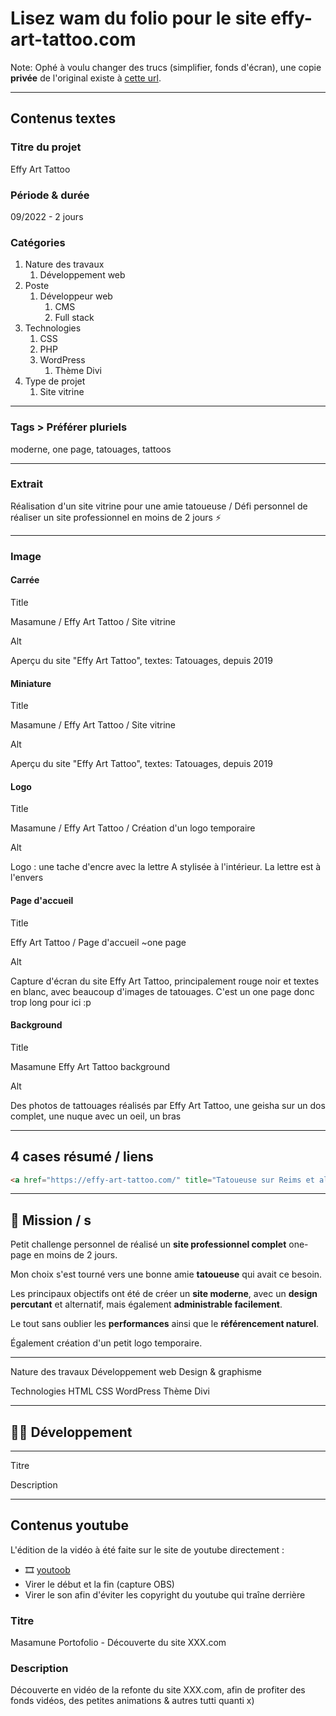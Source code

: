 # Lisez wam du folio pour le site effy-art-tattoo.com

Note: Ophé à voulu changer des trucs (simplifier, fonds d'écran), une copie **privée** de l'original existe à [cette url](https://effy-art-tattoo.com/portfolio-max/).

---

## Contenus textes

### Titre du projet

Effy Art Tattoo

### Période & durée

09/2022 - 2 jours

### Catégories

1. Nature des travaux
   1. Développement web
2. Poste
   1. Développeur web
      1. CMS
      2. Full stack
3. Technologies
    1. CSS
    2. PHP
    3. WordPress
       1. Thème Divi
4. Type de projet
    1. Site vitrine

---

### Tags > Préférer pluriels

moderne, one page, tatouages, tattoos

---

### Extrait

Réalisation d'un site vitrine pour une amie tatoueuse / Défi personnel de réaliser un site professionnel en moins de 2 jours ⚡️

---

### Image

#### Carrée

Title

Masamune / Effy Art Tattoo / Site vitrine

Alt

Aperçu du site "Effy Art Tattoo", textes: Tatouages, depuis 2019

#### Miniature

Title

Masamune / Effy Art Tattoo / Site vitrine

Alt

Aperçu du site "Effy Art Tattoo", textes: Tatouages, depuis 2019

#### Logo

Title

Masamune / Effy Art Tattoo / Création d'un logo temporaire

Alt

Logo : une tache d'encre avec la lettre A stylisée à l'intérieur. La lettre est à l'envers

#### Page d'accueil

Title

Effy Art Tattoo / Page d'accueil ~one page

Alt

Capture d'écran du site Effy Art Tattoo, principalement rouge noir et textes en blanc, avec beaucoup d'images de tatouages. C'est un one page donc trop long pour ici :p

#### Background

Title

Masamune Effy Art Tattoo background

Alt

Des photos de tattouages réalisés par Effy Art Tattoo, une geisha sur un dos complet, une nuque avec un oeil, un bras

---

## 4 cases résumé / liens

```html
<a href="https://effy-art-tattoo.com/" title="Tatoueuse sur Reims et alentours, styles réalistes, portraits, giger, jeux vidéos" target="_blank">Site en ligne</a>
```

---

## 🎯 Mission / s

Petit challenge personnel de réalisé un **site professionnel complet** one-page en moins de 2 jours.

Mon choix s'est tourné vers une bonne amie **tatoueuse** qui avait ce besoin.

Les principaux objectifs ont été de créer un **site moderne**, avec un **design percutant** et alternatif, mais également **administrable facilement**.

Le tout sans oublier les **performances** ainsi que le **référencement naturel**.

Également création d'un petit logo temporaire.

---

Nature des travaux
Développement web
Design & graphisme

Technologies
HTML
CSS
WordPress
Thème Divi

---

## 👨‍💻 Développement

---

Titre

Description

---

## Contenus youtube

L'édition de la vidéo à été faite sur le site de youtube directement :

- 🎞️ [youtoob](https://www.youtube.com/watch?v=A_pDQ4P956M)
- Virer le début et la fin (capture OBS)
- Virer le son afin d'éviter les copyright du youtube qui traîne derrière

### Titre

Masamune Portofolio - Découverte du site XXX.com

### Description

Découverte en vidéo de la refonte du site XXX.com, afin de profiter des fonds vidéos, des petites animations & autres tutti quanti x)
